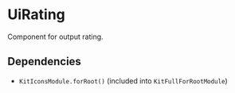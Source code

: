 # UiRating

Component for output rating.

## Dependencies

* `KitIconsModule.forRoot()` (included into `KitFullForRootModule`)
